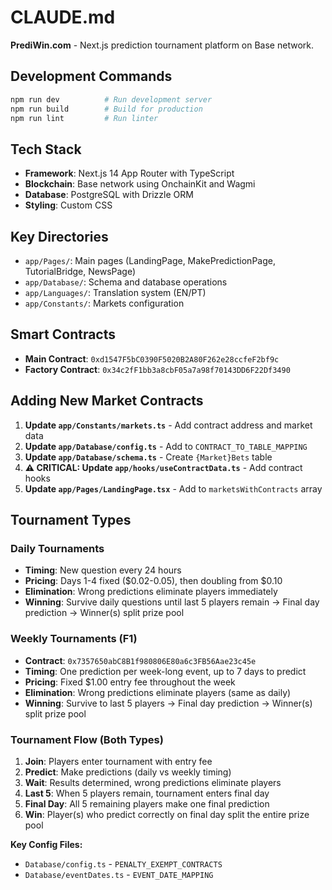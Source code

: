 # CLAUDE.md

**PrediWin.com** - Next.js prediction tournament platform on Base network.

## Development Commands

```bash
npm run dev          # Run development server
npm run build        # Build for production
npm run lint         # Run linter
```

## Tech Stack
- **Framework**: Next.js 14 App Router with TypeScript
- **Blockchain**: Base network using OnchainKit and Wagmi
- **Database**: PostgreSQL with Drizzle ORM
- **Styling**: Custom CSS

## Key Directories
- `app/Pages/`: Main pages (LandingPage, MakePredictionPage, TutorialBridge, NewsPage)
- `app/Database/`: Schema and database operations
- `app/Languages/`: Translation system (EN/PT)
- `app/Constants/`: Markets configuration

## Smart Contracts
- **Main Contract**: `0xd1547F5bC0390F5020B2A80F262e28ccfeF2bf9c`
- **Factory Contract**: `0x34c2fF1bb3a8cbF05a7a98f70143DD6F22Df3490`

## Adding New Market Contracts

1. **Update `app/Constants/markets.ts`** - Add contract address and market data
2. **Update `app/Database/config.ts`** - Add to `CONTRACT_TO_TABLE_MAPPING`
3. **Update `app/Database/schema.ts`** - Create `{Market}Bets` table
4. **⚠️ CRITICAL: Update `app/hooks/useContractData.ts`** - Add contract hooks
5. **Update `app/Pages/LandingPage.tsx`** - Add to `marketsWithContracts` array

## Tournament Types

### Daily Tournaments
- **Timing**: New question every 24 hours
- **Pricing**: Days 1-4 fixed ($0.02-0.05), then doubling from $0.10
- **Elimination**: Wrong predictions eliminate players immediately
- **Winning**: Survive daily questions until last 5 players remain → Final day prediction → Winner(s) split prize pool

### Weekly Tournaments (F1)
- **Contract**: `0x7357650abC8B1f980806E80a6c3FB56Aae23c45e`
- **Timing**: One prediction per week-long event, up to 7 days to predict
- **Pricing**: Fixed $1.00 entry fee throughout the week
- **Elimination**: Wrong predictions eliminate players (same as daily)
- **Winning**: Survive to last 5 players → Final day prediction → Winner(s) split prize pool

### Tournament Flow (Both Types)
1. **Join**: Players enter tournament with entry fee
2. **Predict**: Make predictions (daily vs weekly timing)
3. **Wait**: Results determined, wrong predictions eliminate players
4. **Last 5**: When 5 players remain, tournament enters final day
5. **Final Day**: All 5 remaining players make one final prediction
6. **Win**: Player(s) who predict correctly on final day split the entire prize pool

**Key Config Files:**
- `Database/config.ts` - `PENALTY_EXEMPT_CONTRACTS`
- `Database/eventDates.ts` - `EVENT_DATE_MAPPING`